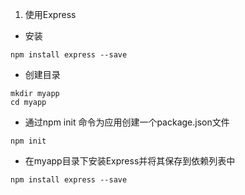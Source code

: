 1. 使用Express
- 安装
```
npm install express --save
```
- 创建目录
```
mkdir myapp
cd myapp
```
- 通过npm init 命令为应用创建一个package.json文件
```
npm init
```
- 在myapp目录下安装Express并将其保存到依赖列表中
```
npm install express --save
```